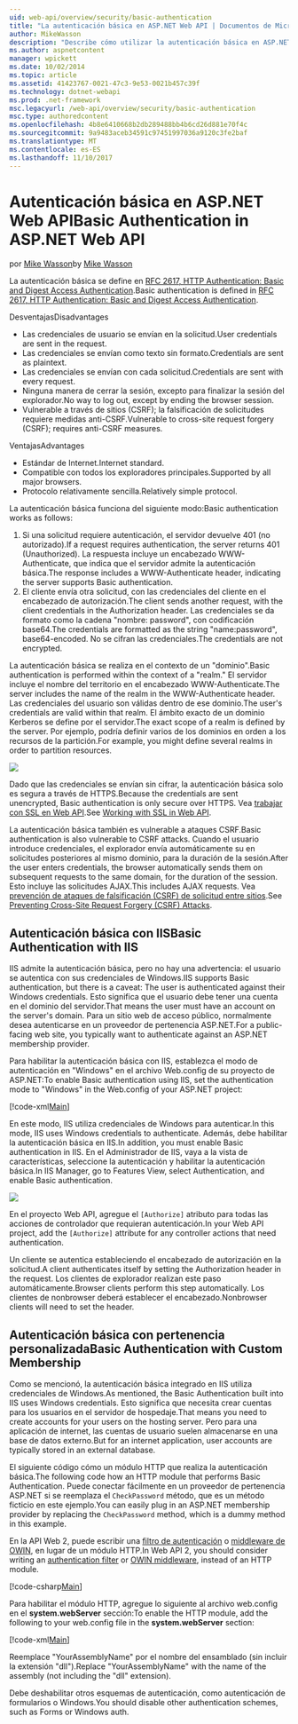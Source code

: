```yaml
---
uid: web-api/overview/security/basic-authentication
title: "La autenticación básica en ASP.NET Web API | Documentos de Microsoft"
author: MikeWasson
description: "Describe cómo utilizar la autenticación básica en ASP.NET Web API."
ms.author: aspnetcontent
manager: wpickett
ms.date: 10/02/2014
ms.topic: article
ms.assetid: 41423767-0021-47c3-9e53-0021b457c39f
ms.technology: dotnet-webapi
ms.prod: .net-framework
msc.legacyurl: /web-api/overview/security/basic-authentication
msc.type: authoredcontent
ms.openlocfilehash: 4b8e6410668b2db289488bb4b6cd26d881e70f4c
ms.sourcegitcommit: 9a9483aceb34591c97451997036a9120c3fe2baf
ms.translationtype: MT
ms.contentlocale: es-ES
ms.lasthandoff: 11/10/2017
---
```

<a name="basic-authentication-in-aspnet-web-api"></a><span data-ttu-id="038d5-103">Autenticación básica en ASP.NET Web API</span><span class="sxs-lookup"><span data-stu-id="038d5-103">Basic Authentication in ASP.NET Web API</span></span>
====================
<span data-ttu-id="038d5-104">por [Mike Wasson](https://github.com/MikeWasson)</span><span class="sxs-lookup"><span data-stu-id="038d5-104">by [Mike Wasson](https://github.com/MikeWasson)</span></span>

<span data-ttu-id="038d5-105">La autenticación básica se define en [RFC 2617, HTTP Authentication: Basic and Digest Access Authentication](http://www.ietf.org/rfc/rfc2617.txt).</span><span class="sxs-lookup"><span data-stu-id="038d5-105">Basic authentication is defined in [RFC 2617, HTTP Authentication: Basic and Digest Access Authentication](http://www.ietf.org/rfc/rfc2617.txt).</span></span>

<span data-ttu-id="038d5-106">Desventajas</span><span class="sxs-lookup"><span data-stu-id="038d5-106">Disadvantages</span></span>

- <span data-ttu-id="038d5-107">Las credenciales de usuario se envían en la solicitud.</span><span class="sxs-lookup"><span data-stu-id="038d5-107">User credentials are sent in the request.</span></span>
- <span data-ttu-id="038d5-108">Las credenciales se envían como texto sin formato.</span><span class="sxs-lookup"><span data-stu-id="038d5-108">Credentials are sent as plaintext.</span></span>
- <span data-ttu-id="038d5-109">Las credenciales se envían con cada solicitud.</span><span class="sxs-lookup"><span data-stu-id="038d5-109">Credentials are sent with every request.</span></span>
- <span data-ttu-id="038d5-110">Ninguna manera de cerrar la sesión, excepto para finalizar la sesión del explorador.</span><span class="sxs-lookup"><span data-stu-id="038d5-110">No way to log out, except by ending the browser session.</span></span>
- <span data-ttu-id="038d5-111">Vulnerable a través de sitios (CSRF); la falsificación de solicitudes requiere medidas anti-CSRF.</span><span class="sxs-lookup"><span data-stu-id="038d5-111">Vulnerable to cross-site request forgery (CSRF); requires anti-CSRF measures.</span></span>

<span data-ttu-id="038d5-112">Ventajas</span><span class="sxs-lookup"><span data-stu-id="038d5-112">Advantages</span></span>

- <span data-ttu-id="038d5-113">Estándar de Internet.</span><span class="sxs-lookup"><span data-stu-id="038d5-113">Internet standard.</span></span>
- <span data-ttu-id="038d5-114">Compatible con todos los exploradores principales.</span><span class="sxs-lookup"><span data-stu-id="038d5-114">Supported by all major browsers.</span></span>
- <span data-ttu-id="038d5-115">Protocolo relativamente sencilla.</span><span class="sxs-lookup"><span data-stu-id="038d5-115">Relatively simple protocol.</span></span>

<span data-ttu-id="038d5-116">La autenticación básica funciona del siguiente modo:</span><span class="sxs-lookup"><span data-stu-id="038d5-116">Basic authentication works as follows:</span></span>

1. <span data-ttu-id="038d5-117">Si una solicitud requiere autenticación, el servidor devuelve 401 (no autorizado).</span><span class="sxs-lookup"><span data-stu-id="038d5-117">If a request requires authentication, the server returns 401 (Unauthorized).</span></span> <span data-ttu-id="038d5-118">La respuesta incluye un encabezado WWW-Authenticate, que indica que el servidor admite la autenticación básica.</span><span class="sxs-lookup"><span data-stu-id="038d5-118">The response includes a WWW-Authenticate header, indicating the server supports Basic authentication.</span></span>
2. <span data-ttu-id="038d5-119">El cliente envía otra solicitud, con las credenciales del cliente en el encabezado de autorización.</span><span class="sxs-lookup"><span data-stu-id="038d5-119">The client sends another request, with the client credentials in the Authorization header.</span></span> <span data-ttu-id="038d5-120">Las credenciales se da formato como la cadena "nombre: password", con codificación base64.</span><span class="sxs-lookup"><span data-stu-id="038d5-120">The credentials are formatted as the string "name:password", base64-encoded.</span></span> <span data-ttu-id="038d5-121">No se cifran las credenciales.</span><span class="sxs-lookup"><span data-stu-id="038d5-121">The credentials are not encrypted.</span></span>

<span data-ttu-id="038d5-122">La autenticación básica se realiza en el contexto de un "dominio".</span><span class="sxs-lookup"><span data-stu-id="038d5-122">Basic authentication is performed within the context of a "realm."</span></span> <span data-ttu-id="038d5-123">El servidor incluye el nombre del territorio en el encabezado WWW-Authenticate.</span><span class="sxs-lookup"><span data-stu-id="038d5-123">The server includes the name of the realm in the WWW-Authenticate header.</span></span> <span data-ttu-id="038d5-124">Las credenciales del usuario son válidas dentro de ese dominio.</span><span class="sxs-lookup"><span data-stu-id="038d5-124">The user's credentials are valid within that realm.</span></span> <span data-ttu-id="038d5-125">El ámbito exacto de un dominio Kerberos se define por el servidor.</span><span class="sxs-lookup"><span data-stu-id="038d5-125">The exact scope of a realm is defined by the server.</span></span> <span data-ttu-id="038d5-126">Por ejemplo, podría definir varios de los dominios en orden a los recursos de la partición.</span><span class="sxs-lookup"><span data-stu-id="038d5-126">For example, you might define several realms in order to partition resources.</span></span>

![](basic-authentication/_static/image1.png)

<span data-ttu-id="038d5-127">Dado que las credenciales se envían sin cifrar, la autenticación básica solo es segura a través de HTTPS.</span><span class="sxs-lookup"><span data-stu-id="038d5-127">Because the credentials are sent unencrypted, Basic authentication is only secure over HTTPS.</span></span> <span data-ttu-id="038d5-128">Vea [trabajar con SSL en Web API](working-with-ssl-in-web-api.md).</span><span class="sxs-lookup"><span data-stu-id="038d5-128">See [Working with SSL in Web API](working-with-ssl-in-web-api.md).</span></span>

<span data-ttu-id="038d5-129">La autenticación básica también es vulnerable a ataques CSRF.</span><span class="sxs-lookup"><span data-stu-id="038d5-129">Basic authentication is also vulnerable to CSRF attacks.</span></span> <span data-ttu-id="038d5-130">Cuando el usuario introduce credenciales, el explorador envía automáticamente su en solicitudes posteriores al mismo dominio, para la duración de la sesión.</span><span class="sxs-lookup"><span data-stu-id="038d5-130">After the user enters credentials, the browser automatically sends them on subsequent requests to the same domain, for the duration of the session.</span></span> <span data-ttu-id="038d5-131">Esto incluye las solicitudes AJAX.</span><span class="sxs-lookup"><span data-stu-id="038d5-131">This includes AJAX requests.</span></span> <span data-ttu-id="038d5-132">Vea [prevención de ataques de falsificación (CSRF) de solicitud entre sitios](preventing-cross-site-request-forgery-csrf-attacks.md).</span><span class="sxs-lookup"><span data-stu-id="038d5-132">See [Preventing Cross-Site Request Forgery (CSRF) Attacks](preventing-cross-site-request-forgery-csrf-attacks.md).</span></span>

## <a name="basic-authentication-with-iis"></a><span data-ttu-id="038d5-133">Autenticación básica con IIS</span><span class="sxs-lookup"><span data-stu-id="038d5-133">Basic Authentication with IIS</span></span>

<span data-ttu-id="038d5-134">IIS admite la autenticación básica, pero no hay una advertencia: el usuario se autentica con sus credenciales de Windows.</span><span class="sxs-lookup"><span data-stu-id="038d5-134">IIS supports Basic authentication, but there is a caveat: The user is authenticated against their Windows credentials.</span></span> <span data-ttu-id="038d5-135">Esto significa que el usuario debe tener una cuenta en el dominio del servidor.</span><span class="sxs-lookup"><span data-stu-id="038d5-135">That means the user must have an account on the server's domain.</span></span> <span data-ttu-id="038d5-136">Para un sitio web de acceso público, normalmente desea autenticarse en un proveedor de pertenencia ASP.NET.</span><span class="sxs-lookup"><span data-stu-id="038d5-136">For a public-facing web site, you typically want to authenticate against an ASP.NET membership provider.</span></span>

<span data-ttu-id="038d5-137">Para habilitar la autenticación básica con IIS, establezca el modo de autenticación en "Windows" en el archivo Web.config de su proyecto de ASP.NET:</span><span class="sxs-lookup"><span data-stu-id="038d5-137">To enable Basic authentication using IIS, set the authentication mode to "Windows" in the Web.config of your ASP.NET project:</span></span>

[!code-xml[Main](basic-authentication/samples/sample1.xml)]

<span data-ttu-id="038d5-138">En este modo, IIS utiliza credenciales de Windows para autenticar.</span><span class="sxs-lookup"><span data-stu-id="038d5-138">In this mode, IIS uses Windows credentials to authenticate.</span></span> <span data-ttu-id="038d5-139">Además, debe habilitar la autenticación básica en IIS.</span><span class="sxs-lookup"><span data-stu-id="038d5-139">In addition, you must enable Basic authentication in IIS.</span></span> <span data-ttu-id="038d5-140">En el Administrador de IIS, vaya a la vista de características, seleccione la autenticación y habilitar la autenticación básica.</span><span class="sxs-lookup"><span data-stu-id="038d5-140">In IIS Manager, go to Features View, select Authentication, and enable Basic authentication.</span></span>

![](basic-authentication/_static/image2.png)

<span data-ttu-id="038d5-141">En el proyecto Web API, agregue el `[Authorize]` atributo para todas las acciones de controlador que requieran autenticación.</span><span class="sxs-lookup"><span data-stu-id="038d5-141">In your Web API project, add the `[Authorize]` attribute for any controller actions that need authentication.</span></span>

<span data-ttu-id="038d5-142">Un cliente se autentica estableciendo el encabezado de autorización en la solicitud.</span><span class="sxs-lookup"><span data-stu-id="038d5-142">A client authenticates itself by setting the Authorization header in the request.</span></span> <span data-ttu-id="038d5-143">Los clientes de explorador realizan este paso automáticamente.</span><span class="sxs-lookup"><span data-stu-id="038d5-143">Browser clients perform this step automatically.</span></span> <span data-ttu-id="038d5-144">Los clientes de nonbrowser deberá establecer el encabezado.</span><span class="sxs-lookup"><span data-stu-id="038d5-144">Nonbrowser clients will need to set the header.</span></span>

## <a name="basic-authentication-with-custom-membership"></a><span data-ttu-id="038d5-145">Autenticación básica con pertenencia personalizada</span><span class="sxs-lookup"><span data-stu-id="038d5-145">Basic Authentication with Custom Membership</span></span>

<span data-ttu-id="038d5-146">Como se mencionó, la autenticación básica integrado en IIS utiliza credenciales de Windows.</span><span class="sxs-lookup"><span data-stu-id="038d5-146">As mentioned, the Basic Authentication built into IIS uses Windows credentials.</span></span> <span data-ttu-id="038d5-147">Esto significa que necesita crear cuentas para los usuarios en el servidor de hospedaje.</span><span class="sxs-lookup"><span data-stu-id="038d5-147">That means you need to create accounts for your users on the hosting server.</span></span> <span data-ttu-id="038d5-148">Pero para una aplicación de internet, las cuentas de usuario suelen almacenarse en una base de datos externo.</span><span class="sxs-lookup"><span data-stu-id="038d5-148">But for an internet application, user accounts are typically stored in an external database.</span></span>

<span data-ttu-id="038d5-149">El siguiente código cómo un módulo HTTP que realiza la autenticación básica.</span><span class="sxs-lookup"><span data-stu-id="038d5-149">The following code how an HTTP module that performs Basic Authentication.</span></span> <span data-ttu-id="038d5-150">Puede conectar fácilmente en un proveedor de pertenencia ASP.NET si se reemplaza el `CheckPassword` método, que es un método ficticio en este ejemplo.</span><span class="sxs-lookup"><span data-stu-id="038d5-150">You can easily plug in an ASP.NET membership provider by replacing the `CheckPassword` method, which is a dummy method in this example.</span></span>

<span data-ttu-id="038d5-151">En la API Web 2, puede escribir una [filtro de autenticación](authentication-filters.md) o [middleware de OWIN](../../../aspnet/overview/owin-and-katana/index.md), en lugar de un módulo HTTP.</span><span class="sxs-lookup"><span data-stu-id="038d5-151">In Web API 2, you should consider writing an [authentication filter](authentication-filters.md) or [OWIN middleware](../../../aspnet/overview/owin-and-katana/index.md), instead of an HTTP module.</span></span>

[!code-csharp[Main](basic-authentication/samples/sample2.cs)]

<span data-ttu-id="038d5-152">Para habilitar el módulo HTTP, agregue lo siguiente al archivo web.config en el **system.webServer** sección:</span><span class="sxs-lookup"><span data-stu-id="038d5-152">To enable the HTTP module, add the following to your web.config file in the **system.webServer** section:</span></span>

[!code-xml[Main](basic-authentication/samples/sample3.xml?highlight=4)]

<span data-ttu-id="038d5-153">Reemplace "YourAssemblyName" por el nombre del ensamblado (sin incluir la extensión "dll").</span><span class="sxs-lookup"><span data-stu-id="038d5-153">Replace "YourAssemblyName" with the name of the assembly (not including the "dll" extension).</span></span>

<span data-ttu-id="038d5-154">Debe deshabilitar otros esquemas de autenticación, como autenticación de formularios o Windows.</span><span class="sxs-lookup"><span data-stu-id="038d5-154">You should disable other authentication schemes, such as Forms or Windows auth.</span></span>
